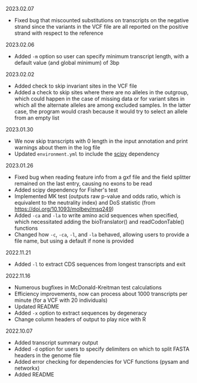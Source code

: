 2023.02.07
- Fixed bug that miscounted substitutions on transcripts on the negative strand since the variants in the VCF file are all reported on the positive strand with respect to the reference

2023.02.06
- Added `-m` option so user can specify minimum transcript length, with a default value (and global minimum) of 3bp

2023.02.02
- Added check to skip invariant sites in the VCF file
- Added a check to skip sites where there are no alleles in the outgroup, which could happen in the case of missing data or for variant sites in which all the alternate alleles are among excluded samples. In the latter case, the program would crash because it would try to select an allele from an empty list

2023.01.30
- We now skip transcripts with 0 length in the input annotation and print warnings about them in the log file
- Updated `environment.yml` to include the [scipy](https://anaconda.org/conda-forge/scipy) dependency

2023.01.26
- Fixed bug when reading feature info from a gxf file and the field splitter remained on the last entry, causing no exons to be read
- Added scipy dependency for Fisher's test
- Implemented MK test (outputs raw p-value and odds ratio, which is equivalent to the neutrality index) and DoS statistic (from https://doi.org/10.1093/molbev/msq249)
- Added `-ca` and `-la` to write amino acid sequences when specified, which necessitated adding the bioTranslator() and readCodonTable() functions
- Changed how `-c`, `-ca`, `-l`, and `-la` behaved, allowing users to provide a file name, but using a default if none is provided

2022.11.21
- Added `-l` to extract CDS sequences from longest transcripts and exit

2022.11.16
- Numerous bugfixes in McDonald-Kreitman test calculations
- Efficiency improvements, now can process about 1000 transcripts per minute (for a VCF with 20 individuals)
- Updated README
- Added `-x` option to extract sequences by degeneracy
- Change column headers of output to play nice with R

2022.10.07
- Added transcript summary output
- Added `-d` option for users to specify delimiters on which to split FASTA headers in the genome file
- Added error checking for dependencies for VCF functions (pysam and networkx)
- Added README